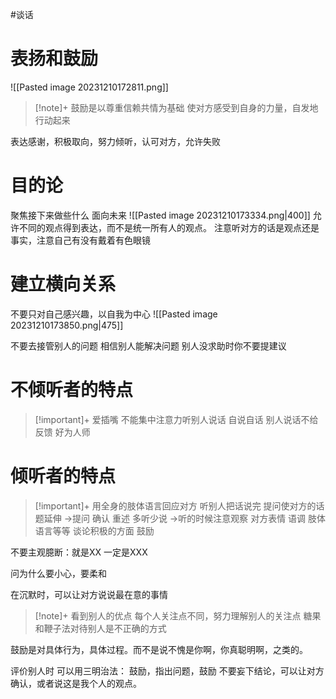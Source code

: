 #谈话 

# 表扬和鼓励

![[Pasted image 20231210172811.png]]

>[!note]+ 鼓励是以尊重信赖共情为基础
>使对方感受到自身的力量，自发地行动起来

表达感谢，积极取向，努力倾听，认可对方，允许失败

# 目的论
聚焦接下来做些什么
面向未来
![[Pasted image 20231210173334.png|400]]
允许不同的观点得到表达，而不是统一所有人的观点。
注意听对方的话是观点还是事实，注意自己有没有戴着有色眼镜

# 建立横向关系
不要只对自己感兴趣，以自我为中心
![[Pasted image 20231210173850.png|475]]

不要去接管别人的问题
相信别人能解决问题
别人没求助时你不要提建议

# 不倾听者的特点
>[!important]+ 
>爱插嘴
>不能集中注意力听别人说话
>自说自话
>别人说话不给反馈
>好为人师

# 倾听者的特点
>[!important]+ 
>用全身的肢体语言回应对方
>听别人把话说完
>提问使对方的话题延伸  ->提问 确认 重述
>多听少说 ->听的时候注意观察 对方表情 语调 肢体语言等等
>谈论积极的方面
>鼓励

不要主观臆断：就是XX 一定是XXX

问为什么要小心，要柔和

在沉默时，可以让对方说说最在意的事情

>[!note]+ 看到别人的优点
>每个人关注点不同，努力理解别人的关注点
>糖果和鞭子法对待别人是不正确的方式

鼓励是对具体行为，具体过程。而不是说不愧是你啊，你真聪明啊，之类的。

评价别人时 可以用三明治法： 鼓励，指出问题，鼓励
不要妄下结论，可以让对方确认，或者说这是我个人的观点。